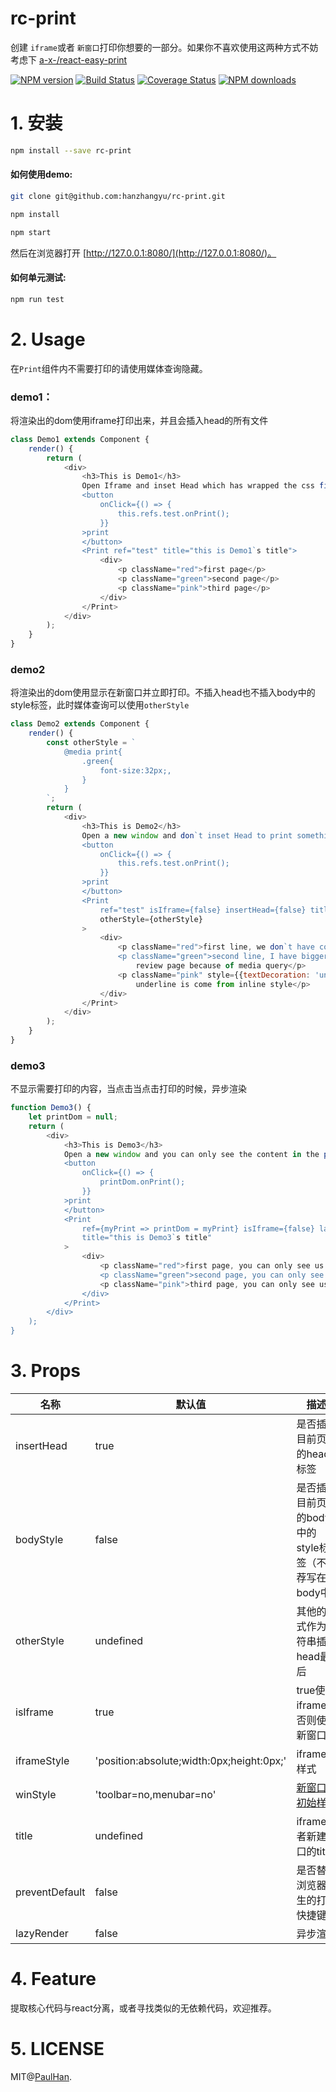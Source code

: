 
# rc-print

创建 `iframe`或者 `新窗口`打印你想要的一部分。如果你不喜欢使用这两种方式不妨考虑下 [a-x-/react-easy-print](https://github.com/a-x-/react-easy-print)

[![NPM version](https://img.shields.io/npm/v/rc-print.svg?style=flat)](https://npmjs.org/package/rc-print)
[![Build Status](https://www.travis-ci.org/hanzhangyu/rc-print.svg?branch=master)](https://www.travis-ci.org/hanzhangyu/rc-print)
[![Coverage Status](https://coveralls.io/repos/github/hanzhangyu/rc-print/badge.svg?branch=master)](https://coveralls.io/github/hanzhangyu/rc-print?branch=master)
[![NPM downloads](http://img.shields.io/npm/dm/rc-print.svg?style=flat)](https://npmjs.org/package/rc-print)

# 1. 安装

```sh
npm install --save rc-print
```

#### 如何使用demo:

```sh
git clone git@github.com:hanzhangyu/rc-print.git

npm install

npm start
```

然后在浏览器打开 [http://127.0.0.1:8080/](http://127.0.0.1:8080/)。

#### 如何单元测试:

```sh
npm run test
```


# 2. Usage  

在`Print`组件内不需要打印的请使用媒体查询隐藏。

### demo1：
将渲染出的dom使用iframe打印出来，并且会插入head的所有文件
```js
class Demo1 extends Component {
    render() {
        return (
            <div>
                <h3>This is Demo1</h3>
                Open Iframe and inset Head which has wrapped the css file`s link to print something. <br />
                <button
                    onClick={() => {
                        this.refs.test.onPrint();
                    }}
                >print
                </button>
                <Print ref="test" title="this is Demo1`s title">
                    <div>
                        <p className="red">first page</p>
                        <p className="green">second page</p>
                        <p className="pink">third page</p>
                    </div>
                </Print>
            </div>
        );
    }
}
```
### demo2
将渲染出的dom使用显示在新窗口并立即打印。不插入head也不插入body中的style标签，此时媒体查询可以使用`otherStyle`
```js
class Demo2 extends Component {
    render() {
        const otherStyle = `
            @media print{
                .green{
                    font-size:32px;,
                }
            }
        `;
        return (
            <div>
                <h3>This is Demo2</h3>
                Open a new window and don`t inset Head to print something. <br />
                <button
                    onClick={() => {
                        this.refs.test.onPrint();
                    }}
                >print
                </button>
                <Print
                    ref="test" isIframe={false} insertHead={false} title="this is Demo2`s title"
                    otherStyle={otherStyle}
                >
                    <div>
                        <p className="red">first line, we don`t have color</p>
                        <p className="green">second line, I have bigger font-size in the print`s
                            review page because of media query</p>
                        <p className="pink" style={{textDecoration: 'underline'}}>third line, I have underline but my
                            underline is come from inline style</p>
                    </div>
                </Print>
            </div>
        );
    }
}
```
### demo3
不显示需要打印的内容，当点击当点击打印的时候，异步渲染
```js
function Demo3() {
    let printDom = null;
    return (
        <div>
            <h3>This is Demo3</h3>
            Open a new window and you can only see the content in the print`s page. <br />
            <button
                onClick={() => {
                    printDom.onPrint();
                }}
            >print
            </button>
            <Print
                ref={myPrint => printDom = myPrint} isIframe={false} lazyRender
                title="this is Demo3`s title"
            >
                <div>
                    <p className="red">first page, you can only see us in the print`s page</p>
                    <p className="green">second page, you can only see us in the print`s page</p>
                    <p className="pink">third page, you can only see us in the print`s page</p>
                </div>
            </Print>
        </div>
    );
}
```
# 3. Props
| 名称          | 默认值                      | 描述                      |
| -----------   | ----------------------------| --------------------------- |
| insertHead    | true              |   是否插入目前页面的head标签              |
| bodyStyle     | false              |    是否插入目前页面的body中的style标签（不推荐写在body中）               | 
| otherStyle    | undefined              |  其他的样式作为字符串插入head最后              |
| isIframe      | true     |   true使用iframe，否则使用新窗口     |
| iframeStyle   | 'position:absolute;width:0px;height:0px;'   |   iframe的样式   |
| winStyle      | 'toolbar=no,menubar=no'          |   [新窗口的初始样式](https://developer.mozilla.org/en-US/docs/Web/API/Window/open#Window_features)          |
| title         | undefined                      |  iframe或者新建窗口的title                     |
| preventDefault| false                      |  是否替换浏览器原生的打印快捷键                      |
| lazyRender    | false                      |  异步渲染                      |
# 4. Feature
提取核心代码与react分离，或者寻找类似的无依赖代码，欢迎推荐。

# 5. LICENSE
MIT@[PaulHan](https://github.com/hanzhangyu).


